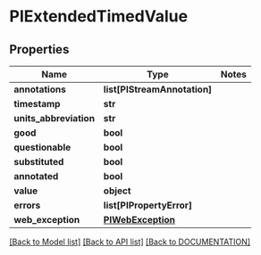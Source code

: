 # PIExtendedTimedValue

## Properties
Name | Type | Notes
------------ | ------------- | -------------
**annotations** | **list[PIStreamAnnotation]**
**timestamp** | **str**
**units_abbreviation** | **str**
**good** | **bool**
**questionable** | **bool**
**substituted** | **bool**
**annotated** | **bool**
**value** | **object**
**errors** | **list[PIPropertyError]**
**web_exception** | **[**PIWebException**](../models/PIWebException.md)**

[[Back to Model list]](../../DOCUMENTATION.md#documentation-for-models) [[Back to API list]](../../DOCUMENTATION.md#documentation-for-api-endpoints) [[Back to DOCUMENTATION]](../../DOCUMENTATION.md)
